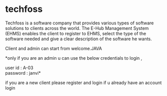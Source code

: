 # techfoss
Techfoss is a software company that provides various types of software solutions to clients across the world. The E-Hub Management System (EHMS) enables the client to register to 
EHMS, select the type of the software needed and give a clear description of the software he wants. 

Client and admin can start from welcome.JAVA

*only if you are an admin u can use the below credentials to login ,

user id : A-03 <br>
password : janvi*

if you are a new client please register and login 
if u already have an account login 
